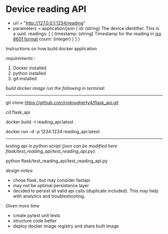 # Device reading API

* url = "http://127.0.0.1:1234/reading"
* parameters = application/json
{ 
 id: (string) The device identifier. This is a uuid.  readings: [ 
 { 
 timestamp: (string) Timestamp for the reading  in [iso 8601 format](https://en.wikipedia.org/wiki/ISO_8601)  count: (integer) 
 } 
 ] 
}


Instructions on how build docker application 

*requirements* :
1. Docker installed
2. python installed
3. git installed

*build docker image 
run the following in terminal:*

***

git clone https://github.com/rodougherty4/flask_api.git

cd flask_api

docker build -t reading_api:latest .

docker run -d -p 1234:1234 reading_api:latest

***

*testing api in python script (json can be modified here flask/test_reading_api/test_reading_api.py):*

python flask/test_reading_api/test_reading_api.py


*design notes:*
* chose flask, but may consider fastapi
* may not be optimal persistance layer
* decided to persist all valid api calls (duplicate included). This may help with analytics and troubleshooting.

*Given more time*

* create pytest unit tests
* structure code better
* deploy docker image registry and share built image